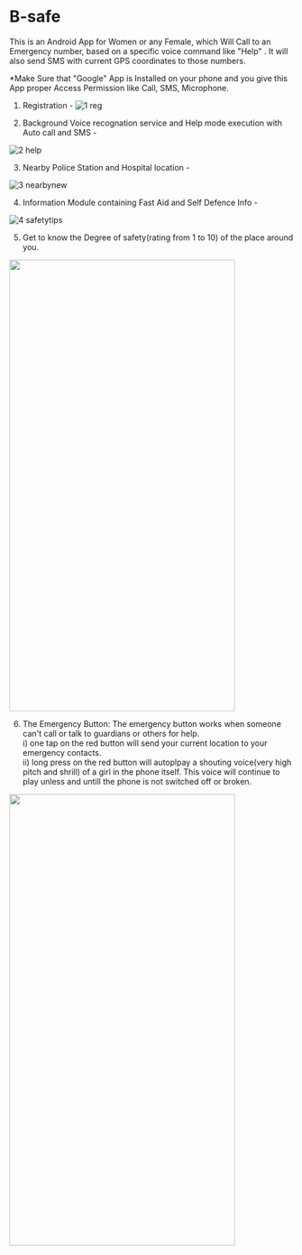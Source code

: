 # B-safe
This is an Android App for Women or any Female, which Will Call to an Emergency number, based on a specific voice command like "Help" . It will also send SMS with current GPS coordinates to those numbers.

*Make Sure that "Google" App is Installed on your phone and you give this App proper Access Permission like Call, SMS, Microphone.

1. Registration - 
![1 reg](https://user-images.githubusercontent.com/15268903/44601093-3d313680-a7fd-11e8-9e94-ba3b77d0dfc3.gif)

2. Background Voice recognation service and Help mode execution with Auto call and SMS - 

![2 help](https://user-images.githubusercontent.com/15268903/44601241-ab75f900-a7fd-11e8-92a9-28bbce9630ca.gif)

3. Nearby Police Station and Hospital location - 


![3 nearbynew](https://user-images.githubusercontent.com/15268903/44601629-e9bfe800-a7fe-11e8-80f5-bbe24faf4e4f.gif)

4. Information Module containing Fast Aid and Self Defence Info - 

![4 safetytips](https://user-images.githubusercontent.com/15268903/44601775-65219980-a7ff-11e8-93c2-547ecff322ee.gif)


5. Get to know the Degree of safety(rating from 1 to 10) of the place around you.

<img src="https://github.com/shivamkumard107/B-safe/blob/master/app/src/main/res/drawable/is_place_safe.jpg" width="400" height="800"/>

6. The Emergency Button: The emergency button works when someone can't call or talk to guardians or others for help. <br>
           i) one tap on the red button will send your current location to your emergency contacts. <br>
           ii) long press on the red button will autoplpay a shouting voice(very high pitch and shrill) of a girl in the phone itself. This                voice will continue to play unless and untill the phone is not switched off or broken.

<img src="https://github.com/shivamkumard107/B-safe/blob/addingImageInReadme/app/src/main/res/drawable/emergency_button.jpg" width="400" height="800"/>

